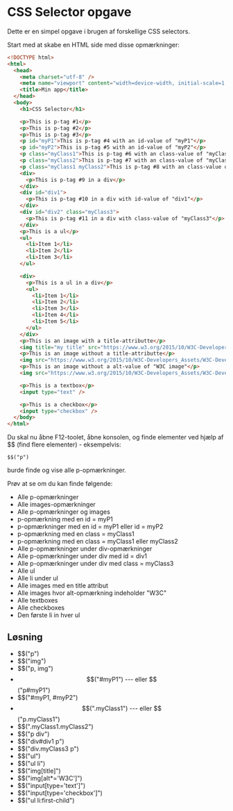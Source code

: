 # CSS Selector opgave

Dette er en simpel opgave i brugen af forskellige CSS selectors.

Start med at skabe en HTML side med disse opmærkninger:

```html
<!DOCTYPE html>
<html>
  <head>
    <meta charset="utf-8" />
    <meta name="viewport" content="width=device-width, initial-scale=1.0" />
    <title>Min app</title>
  </head>
  <body>
    <h1>CSS Selector</h1>

    <p>This is p-tag #1</p>
    <p>This is p-tag #2</p>
    <p>This is p-tag #3</p>
    <p id="myP1">This is p-tag #4 with an id-value of "myP1"</p>
    <p id="myP2">This is p-tag #5 with an id-value of "myP2"</p>
    <p class="myClass1">This is p-tag #6 with an class-value of "myClass1"</p>
    <p class="myClass2">This is p-tag #7 with an class-value of "myClass2"</p>
    <p class="myClass1 myClass2">This is p-tag #8 with an class-value of "myClass1 myClass2"</p>
    <div>
      <p>This is p-tag #9 in a div</p>
    </div>
    <div id="div1">
      <p>This is p-tag #10 in a div with id-value of "div1"</p>
    </div>
    <div id="div2" class="myClass3">
      <p>This is p-tag #11 in a div with class-value of "myClass3"</p>
    </div>
    <p>This is a ul</p>
    <ul>
      <li>Item 1</li>
      <li>Item 2</li>
      <li>Item 3</li>
    </ul>

    <div>
      <p>This is a ul in a div</p>
      <ul>
        <li>Item 1</li>
        <li>Item 2</li>
        <li>Item 3</li>
        <li>Item 4</li>
        <li>Item 5</li>
      </ul>
    </div>
    <p>This is an image with a title-attributte</p>
    <img title="my title" src="https://www.w3.org/2015/10/W3C-Developers_Assets/W3C-Developers-Dark.png" alt="image" width="100" />
    <p>This is an image without a title-attributte</p>
    <img src="https://www.w3.org/2015/10/W3C-Developers_Assets/W3C-Developers-Dark.png" alt="image" width="100" />
    <p>This is an image without a alt-value of "W3C image"</p>
    <img src="https://www.w3.org/2015/10/W3C-Developers_Assets/W3C-Developers-Dark.png" alt="W3C image" width="100" />

    <p>This is a textbox</p>
    <input type="text" />

    <p>This is a checkbox</p>
    <input type="checkbox" />
  </body>
</html>

```

Du skal nu åbne F12-toolet, åbne konsolen, og finde elementer ved hjælp af $$ (find flere elementer) - eksempelvis:

```
$$("p")
```

burde finde og vise alle p-opmærkninger.

Prøv at se om du kan finde følgende:

- Alle p-opmærkninger
- Alle images-opmærkninger 
- Alle p-opmærkninger og images 
- p-opmærkning med en id = myP1
- p-opmærkninger med en id = myP1 eller id = myP2
- p-opmærkning med en class = myClass1 
- p-opmærkning med en class = myClass1 eller myClass2 
- Alle p-opmærkninger under div-opmærkninger
- Alle p-opmærkninger under div med id = div1
- Alle p-opmærkninger under div med class = myClass3
- Alle ul 
- Alle li under ul
- Alle images med en title attribut
- Alle images hvor alt-opmærkning indeholder "W3C"
- Alle textboxes 
- Alle checkboxes
- Den første li in hver ul 

## Løsning

- $$("p")
- $$("img")
- $$("p, img")
- $$("#myP1") --- eller  $$("p#myP1")
- $$("#myP1, #myP2")
- $$(".myClass1") --- eller $$("p.myClass1")
- $$(".myClass1.myClass2")
- $$("p div")
- $$("div#div1 p")
- $$("div.myClass3 p")
- $$("ul")
- $$("ul li")
- $$("img[title]")
- $$("img[alt*='W3C']")
- $$("input[type='text']")
- $$("input[type='checkbox']")
- $$("ul li:first-child")
